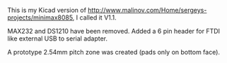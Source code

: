 This is my Kicad version of http://www.malinov.com/Home/sergeys-projects/minimax8085, I called it V1.1.

MAX232 and DS1210 have been removed.
Added a 6 pin header for FTDI like external USB to serial adapter.

A prototype 2.54mm pitch zone was created (pads only on bottom face).
